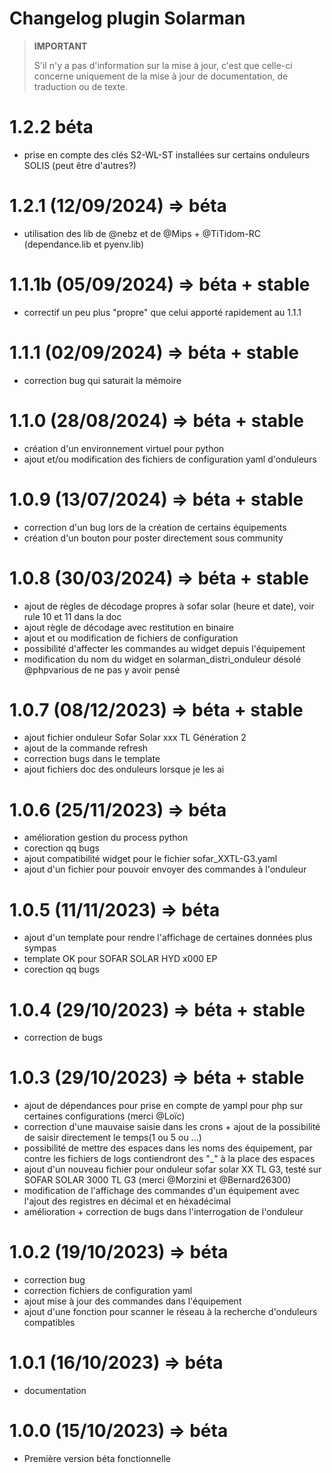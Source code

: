 # Changelog plugin Solarman

>**IMPORTANT**
>
>S'il n'y a pas d'information sur la mise à jour, c'est que celle-ci concerne uniquement de la mise à jour de documentation, de traduction ou de texte.

# 1.2.2 béta

   - prise en compte des clés S2-WL-ST installées sur certains onduleurs SOLIS (peut être d'autres?)

# 1.2.1 (12/09/2024) => béta

   - utilisation des lib de @nebz et de @Mips + @TiTidom-RC (dependance.lib et pyenv.lib)

# 1.1.1b (05/09/2024) => béta + stable

   - correctif un peu plus "propre" que celui apporté rapidement au 1.1.1

# 1.1.1 (02/09/2024) => béta + stable

   - correction bug qui saturait la mémoire

# 1.1.0 (28/08/2024) => béta + stable

   - création d'un environnement virtuel pour python
   - ajout et/ou modification des fichiers de configuration yaml d'onduleurs

# 1.0.9 (13/07/2024) => béta + stable

   - correction d'un bug lors de la création de certains équipements
   - création d'un bouton pour poster directement sous community

# 1.0.8 (30/03/2024) => béta + stable

   - ajout de règles de décodage propres à sofar solar (heure et date), voir rule 10 et 11 dans la doc
   - ajout règle de décodage avec restitution en binaire
   - ajout et ou modification de fichiers de configuration
   - possibilité d'affecter les commandes au widget depuis l'équipement
   - modification du nom du widget en solarman_distri_onduleur désolé @phpvarious de ne pas y avoir pensé

# 1.0.7 (08/12/2023) => béta + stable

   - ajout fichier onduleur Sofar Solar xxx TL Génération 2
   - ajout de la commande refresh
   - correction bugs dans le template
   - ajout fichiers doc des onduleurs lorsque je les ai

# 1.0.6 (25/11/2023) => béta

   - amélioration gestion du process python
   - corection qq bugs
   - ajout compatibilité widget pour le fichier sofar_XXTL-G3.yaml
   - ajout d'un fichier pour pouvoir envoyer des commandes à l'onduleur

# 1.0.5 (11/11/2023) => béta

   - ajout d'un template pour rendre l'affichage de certaines données plus sympas
   - template OK pour SOFAR SOLAR HYD x000 EP
   - corection qq bugs

# 1.0.4 (29/10/2023) => béta + stable
   
   - correction de bugs

# 1.0.3 (29/10/2023) => béta + stable
   
   - ajout de dépendances pour prise en compte de yampl pour php sur certaines configurations (merci @Loïc)
   - correction d'une mauvaise saisie dans les crons + ajout de la possibilité de saisir directement le temps(1 ou 5 ou ...)
   - possibilité de mettre des espaces dans les noms des équipement, par contre les fichiers de logs contiendront des "_" à la place des espaces
   - ajout d'un nouveau fichier pour onduleur sofar solar XX TL G3, testé sur SOFAR SOLAR 3000 TL G3 (merci @Morzini et @Bernard26300)
   - modification de l'affichage des commandes d'un équipement avec l'ajout des registres en décimal et en héxadécimal
   - amélioration + correction de bugs dans l'interrogation de l'onduleur
   
# 1.0.2 (19/10/2023) => béta
   
   - correction bug
   - correction fichiers de configuration yaml
   - ajout mise à jour des commandes dans l'équipement
   - ajout d'une fonction pour scanner le réseau à la recherche d'onduleurs compatibles
   
# 1.0.1 (16/10/2023) => béta
   
   - documentation
  
  
# 1.0.0 (15/10/2023) => béta

- Première version béta fonctionnelle
